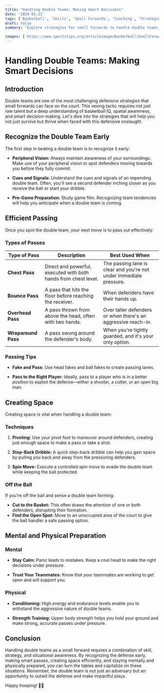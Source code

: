 ```yaml
---
title: "Handling Double Teams: Making Smart Decisions"
date: '2024-01-21'
tags: ['Basketball', 'Skills', 'Small Forwards', 'Coaching', 'Strategies', 'Double Teams', 'Player Tips', 'Basketball IQ']
draft: false
summary: "Explore strategies for small forwards to handle double teams, including recognizing them early, passing out, and creating space."

images: ['https://www.sportstips.org/articleimage/Basketball/SmallForward/handling_double_teams_making_smart_decisions.webp']
---
```


# Handling Double Teams: Making Smart Decisions

## Introduction

Double teams are one of the most challenging defensive strategies that small forwards can face on the court. This vexing tactic requires not just raw talent but a deep understanding of basketball IQ, spatial awareness, and smart decision-making. Let's dive into the strategies that will help you not just survive but thrive when faced with this defensive onslaught.

## Recognize the Double Team Early

The first step in beating a double team is to recognize it early:

- **Peripheral Vision:** Always maintain awareness of your surroundings. Make use of your peripheral vision to spot defenders moving towards you before they fully commit.
  
- **Cues and Signals:** Understand the cues and signals of an impending double team. Often, you'll see a second defender inching closer as you receive the ball or start your dribble.

- **Pre-Game Preparation:** Study game film. Recognizing team tendencies will help you anticipate when a double team is coming.

## Efficient Passing

Once you spot the double team, your next move is to pass out effectively:

### Types of Passes

| Type of Pass    | Description | Best Used When |
|-----------------|-------------|----------------|
| **Chest Pass**  | Direct and powerful, executed with both hands from chest level. | The passing lane is clear and you're not under immediate pressure. |
| **Bounce Pass** | A pass that hits the floor before reaching the receiver. | When defenders have their hands up. |
| **Overhead Pass**| A pass thrown from above the head, often with two hands. | Over taller defenders or when there's an aggressive reach-in. |
| **Wraparound Pass**| A pass swung around the defender's body. | When you're tightly guarded, and it's your only option. |

### Passing Tips

- **Fake and Pass:** Use head fakes and ball fakes to create passing lanes.
  
- **Pass to the Right Player:** Ideally, pass to a player who is in a better position to exploit the defense—either a shooter, a cutter, or an open big man.

## Creating Space

Creating space is vital when handling a double team:

### Techniques

1. **Pivoting:** Use your pivot foot to maneuver around defenders, creating just enough space to make a pass or take a shot.
   
2. **Step-Back Dribble:** A quick step-back dribble can help you gain space by pulling you back and away from the pressuring defenders.

3. **Spin Move:** Execute a controlled spin move to evade the double team while keeping the ball protected.

### Off the Ball

If you're off the ball and sense a double team forming:

- **Cut to the Basket:** This often draws the attention of one or both defenders, disrupting their formation.
- **Find the Open Spot:** Move to an unoccupied area of the court to give the ball handler a safe passing option.

## Mental and Physical Preparation

### Mental

- **Stay Calm:** Panic leads to mistakes. Keep a cool head to make the right decisions under pressure.

- **Trust Your Teammates:** Know that your teammates are working to get open and will support you.

### Physical

- **Conditioning:** High energy and endurance levels enable you to withstand the aggressive nature of double teams.
  
- **Strength Training:** Upper body strength helps you hold your ground and make strong, accurate passes under pressure.

## Conclusion

Handling double teams as a small forward requires a combination of skill, strategy, and situational awareness. By recognizing the defense early, making smart passes, creating space efficiently, and staying mentally and physically prepared, you can turn the tables and capitalize on these situations. Remember, the double team is not just an adversary but an opportunity to outwit the defense and make impactful plays.

Happy hooping! 🚀🏀